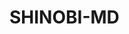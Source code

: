 # SHINOBI-MD
<h1 align="center">
<span style="color: #BFAB35;>BOT CREATED BY ANONYMOUS TXC</span>
  </h1>

